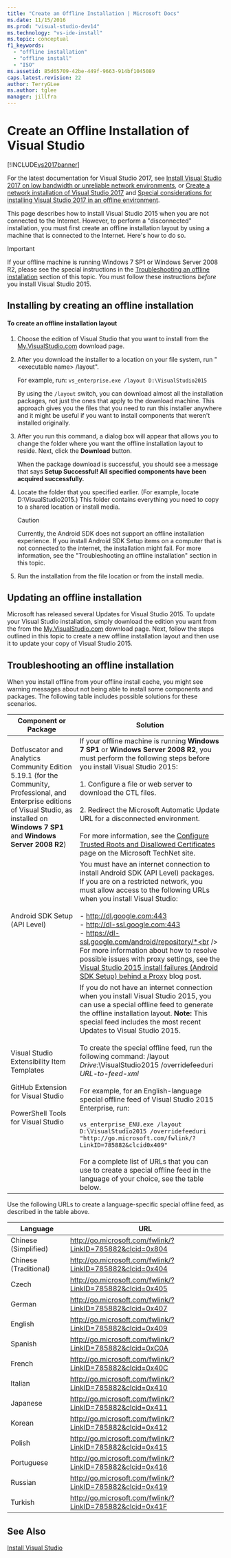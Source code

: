 ```yaml
---
title: "Create an Offline Installation | Microsoft Docs"
ms.date: 11/15/2016
ms.prod: "visual-studio-dev14"
ms.technology: "vs-ide-install"
ms.topic: conceptual
f1_keywords:
  - "offline installation"
  - "offline install"
  - "ISO"
ms.assetid: 85d65709-42be-449f-9663-914bf1045089
caps.latest.revision: 22
author: TerryGLee
ms.author: tglee
manager: jillfra
---
```

# Create an Offline Installation of Visual Studio
[!INCLUDE[vs2017banner](../includes/vs2017banner.md)]

For the latest documentation for Visual Studio 2017, see [Install Visual Studio 2017 on low bandwidth or unreliable network environments](https://docs.microsoft.com/visualstudio/install/install-vs-inconsistent-quality-network), or [Create a network installation of Visual Studio 2017](https://docs.microsoft.com/visualstudio/install/create-a-network-installation-of-visual-studio) and [Special considerations for installing Visual Studio 2017 in an offline environment](https://docs.microsoft.com/visualstudio/install/install-visual-studio-in-offline-environment).

This page describes how to install Visual Studio 2015 when you are not connected to the Internet. However, to perform a "disconnected" installation, you must first create an offline installation layout by using a machine that is connected to the Internet. Here's how to do so.

> [!IMPORTANT]
>  If your offline machine is running Windows 7 SP1 or Windows Server 2008 R2, please see the special instructions in the [Troubleshooting an offline installation](#BKMK_tshoot) section  of this topic.  You must follow these instructions *before* you install Visual Studio 2015.

##  <a name="BKMK_Offline"></a> Installing by creating an offline installation

#### To create an offline installation layout

1.  Choose the edition of Visual Studio that you want to install from the  [My.VisualStudio.com](https://my.visualstudio.com/downloads?q=visual%20studio%20Enterprise%202015) download page.

2.  After you download the installer to a location on your file system, run "\<executable name> /layout".

     For example, run: `vs_enterprise.exe /layout D:\VisualStudio2015`

     By using the `/layout` switch, you can download almost all the installation packages, not just the ones that apply to the download machine. This approach gives you the files that you need to run this installer anywhere and it might be useful if you want to install components that weren't installed originally.

3.  After you run this command, a dialog box will appear that allows you to change the folder where  you want the offline installation layout to reside.   Next, click the **Download** button.

     When the package download is successful, you should see a message that says **Setup Successful! All specified components have been acquired successfully.**

4.  Locate the folder that you specified earlier. (For example, locate D:\VisualStudio2015.) This folder contains everything you need to copy to a shared location or install media.

    > [!CAUTION]
    >  Currently, the Android SDK does not support an offline installation experience. If you install Android SDK Setup items on a computer that is not connected to the internet, the installation might fail. For more information, see the "Troubleshooting an offline installation" section in this topic.

5.  Run the installation from the file location or from the install media.

## Updating an offline installation
 Microsoft has released several Updates for Visual Studio 2015. To update your Visual Studio installation, simply download  the edition you want from the from the  [My.VisualStudio.com](https://my.visualstudio.com/downloads?q=visual%20studio%20Enterprise%202015) download page. Next, follow the steps outlined in this topic to create a new offline installation layout and then use it to update your copy of Visual Studio 2015.

##  <a name="BKMK_tshoot"></a> Troubleshooting an offline installation
 When you install offline from your offline install cache, you might see warning messages about not being able to install some components and packages. The following table includes possible solutions for these scenarios.


|                                                                                       Component or Package                                                                                       |                                                                                                                                                                                                                                                                                                                                                                                                   Solution                                                                                                                                                                                                                                                                                                                                                                                                   |
|--------------------------------------------------------------------------------------------------------------------------------------------------------------------------------------------------|--------------------------------------------------------------------------------------------------------------------------------------------------------------------------------------------------------------------------------------------------------------------------------------------------------------------------------------------------------------------------------------------------------------------------------------------------------------------------------------------------------------------------------------------------------------------------------------------------------------------------------------------------------------------------------------------------------------------------------------------------------------------------------------------------------------|
| Dotfuscator and Analytics Community Edition 5.19.1 (for the Community, Professional, and Enterprise editions of Visual Studio, as installed on **Windows 7 SP1** and **Windows Server 2008 R2**) |                                                                                                                                       If your offline machine is running **Windows 7 SP1** or **Windows Server 2008 R2**, you must perform the following steps before you install Visual Studio 2015:<br /><br /> 1.  Configure a file or web server to download the CTL files.<br /><br /> 2.    Redirect the Microsoft Automatic Update URL for a disconnected environment.<br /><br /> For more information, see the [Configure Trusted Roots and Disallowed Certificates](https://technet.microsoft.com/library/dn265983.aspx) page on the Microsoft TechNet site.                                                                                                                                       |
|                                                                                  Android SDK Setup (API Level)                                                                                   |                                                                        You must have an internet connection to install Android SDK (API Level) packages. If you are on a restricted network, you must allow access to the following URLs when you install Visual Studio:<br /><br /> -   http://dl.google.com:443<br />-   http://dl-ssl.google.com:443<br />-   https://dl-ssl.google.com/android/repository/*<br /> <br />For more information about how to resolve possible issues with proxy settings, see the [Visual Studio 2015 install failures (Android SDK Setup) behind a Proxy](https://blogs.msdn.microsoft.com/peterhauge/2016/09/22/visual-studio-2015-install-failures-android-sdk-setup-behind-a-proxy/) blog post.                                                                         |
|                             Visual Studio Extensibility Item Templates<br /><br /> GitHub Extension for Visual Studio<br /><br /> PowerShell Tools for Visual Studio                             | If you do not have an internet connection when you install Visual Studio 2015, you can use a special offline feed to generate the offline installation layout. **Note:**  This special feed includes the most recent Updates to Visual Studio 2015. <br /><br /> To create the special offline feed, run the following command: /layout *Drive:*\VisualStudio2015 /overridefeeduri *URL-to-feed-xml*<br /><br /> For example, for an English-language special offline feed of Visual Studio 2015 Enterprise, run:<br /><br /> `vs_enterprise_ENU.exe /layout D:\VisualStudio2015 /overridefeeduri "http://go.microsoft.com/fwlink/?LinkID=785882&clcid0x409"`<br /><br /> For a complete list of URLs that you can use to create a special offline feed in the language of your choice, see the table below. |

 Use the following URLs to create a language-specific special offline feed, as described in the table above.


|       Language        |                            URL                            |
|-----------------------|-----------------------------------------------------------|
| Chinese (Simplified)  | http://go.microsoft.com/fwlink/?LinkID=785882&clcid=0x804 |
| Chinese (Traditional) | http://go.microsoft.com/fwlink/?LinkID=785882&clcid=0x404 |
|         Czech         | http://go.microsoft.com/fwlink/?LinkID=785882&clcid=0x405 |
|        German         | http://go.microsoft.com/fwlink/?LinkID=785882&clcid=0x407 |
|        English        | http://go.microsoft.com/fwlink/?LinkID=785882&clcid=0x409 |
|        Spanish        | http://go.microsoft.com/fwlink/?LinkID=785882&clcid=0xC0A |
|        French         | http://go.microsoft.com/fwlink/?LinkID=785882&clcid=0x40C |
|        Italian        | http://go.microsoft.com/fwlink/?LinkID=785882&clcid=0x410 |
|       Japanese        | http://go.microsoft.com/fwlink/?LinkID=785882&clcid=0x411 |
|        Korean         | http://go.microsoft.com/fwlink/?LinkID=785882&clcid=0x412 |
|        Polish         | http://go.microsoft.com/fwlink/?LinkID=785882&clcid=0x415 |
|      Portuguese       | http://go.microsoft.com/fwlink/?LinkID=785882&clcid=0x416 |
|        Russian        | http://go.microsoft.com/fwlink/?LinkID=785882&clcid=0x419 |
|        Turkish        | http://go.microsoft.com/fwlink/?LinkID=785882&clcid=0x41F |

## See Also
 [Install Visual Studio](../install/install-visual-studio-2015.md)